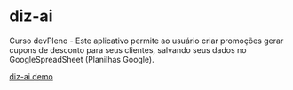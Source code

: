 # diz-ai
Curso devPleno - Este aplicativo permite ao usuário criar promoções gerar cupons de desconto para seus clientes, salvando seus dados no GoogleSpreadSheet (Planilhas Google). 

[diz-ai demo](https://diz-ai-delta.vercel.app/)
